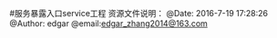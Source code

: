 #服务暴露入口service工程 资源文件说明：
    @Date: 2016-7-19 17:28:26 @Author: edgar @email:edgar_zhang2014@163.com